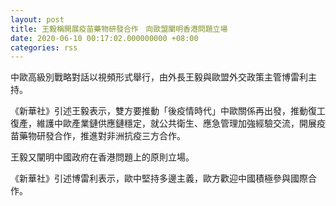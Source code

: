 ```yaml
---
layout: post
title: 王毅稱開展疫苗藥物研發合作　向歐盟闡明香港問題立場
date: 2020-06-10 00:17:02.000000000 +08:00
categories: rss
---
```


中歐高級別戰略對話以視頻形式舉行，由外長王毅與歐盟外交政策主管博雷利主持。

《新華社》引述王毅表示，雙方要推動「後疫情時代」中歐關係再出發，推動復工復產，維護中歐產業鏈供應鏈穩定，就公共衛生、應急管理加強經驗交流，開展疫苗藥物研發合作，推進對非洲抗疫三方合作。

王毅又闡明中國政府在香港問題上的原則立場。

《新華社》引述博雷利表示，歐中堅持多邊主義，歐方歡迎中國積極參與國際合作。
